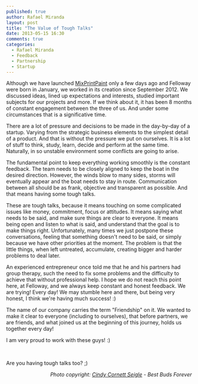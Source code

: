 ```yaml
---
published: true
author: Rafael Miranda
layout: post
title: "The Value of Tough Talks"
date: 2013-05-15 16:30
comments: true
categories:
  - Rafael Miranda
  - Feedback
  - Partnership
  - Startup
---
```


Although we have launched <a href="http://mixprintpaint.felloway.com" target="_blank">MixPrintPaint</a> only a few days ago and Felloway were born in January, we worked in its creation since September 2012. We discussed ideas, lined up expectations and interests, studied important subjects for our projects and more. If we think about it, it has been 8 months of constant engagement between the three of us. And under some circumstances that is a significative time.

<!--more-->

There are a lot of pressure and decisions to be made in the day-by-day of a startup. Varying from the strategic business elements to the simplest detail of a product. And that is without the pressure we put on ourselves. It is a lot of stuff to think, study, learn, decide and perform at the same time. Naturally, in so unstable environment some conflicts are going to arise.

The fundamental point to keep everything working smoothly is the constant feedback. The team needs to be closely aligned to keep the boat in the desired direction. However, the winds blow to many sides, storms will eventually appear and the boat needs to stay in route. Communication between all should be as frank, objective and transparent as possible. And that means having some tough talks.

These are tough talks, because it means touching on some complicated issues like money, commitment, focus or attitudes. It means saying what needs to be said, and make sure things are clear to everyone. It means being open and listen to what is said, and understand that the goal is to make things right. Unfortunately, many times we just postpone these conversations, feeling that something doesn't need to be said, or simply because we have other priorities at the moment. The problem is that the little things, when left untreated, accumulate, creating bigger and harder problems to deal later.

An experienced entrepreneur once told me that he and his partners had group therapy, such the need to fix some problems and the difficulty to achieve that without professional help. I hope we do not reach this point here, at Felloway, and we always keep constant and honest feedback. We are trying! Every day! We may stumble here and there, but being very honest, I think we're having much success! :)

The name of our company carries the term "Friendship" on it. We wanted to make it clear to everyone (including to ourselves), that before partners, we are friends, and what joined us at the beginning of this journey, holds us together every day!

I am very proud to work with these guys! :)

&nbsp;

Are you having tough talks too? ;)
<p style="text-align: right;"><em>Photo copyright: <a href="http://www.flickr.com/photos/cindy47452/3197110057/" target="_blank">Cindy Cornett Seigle</a> - Best Buds Forever</em></p>
